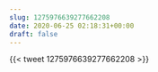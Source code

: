 ```yaml
---
slug: 1275976639277662208
date: 2020-06-25 02:18:31+00:00
draft: false
---
```


{{< tweet 1275976639277662208 >}}
